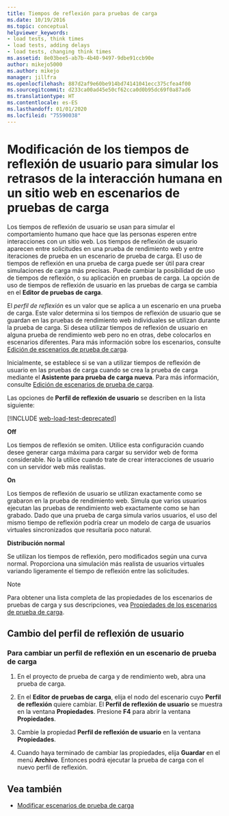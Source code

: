 ```yaml
---
title: Tiempos de reflexión para pruebas de carga
ms.date: 10/19/2016
ms.topic: conceptual
helpviewer_keywords:
- load tests, think times
- load tests, adding delays
- load tests, changing think times
ms.assetid: 8e03bee5-ab7b-4b40-9497-9dbe91ccb90e
author: mikejo5000
ms.author: mikejo
manager: jillfra
ms.openlocfilehash: 887d2af9e60be914bd74141041ecc375cfea4f00
ms.sourcegitcommit: d233ca00ad45e50cf62cca0d0b95dc69f0a87ad6
ms.translationtype: HT
ms.contentlocale: es-ES
ms.lasthandoff: 01/01/2020
ms.locfileid: "75590038"
---
```

# <a name="edit-think-times-to-simulate-website-human-interaction-delays-in-load-tests-scenarios"></a>Modificación de los tiempos de reflexión de usuario para simular los retrasos de la interacción humana en un sitio web en escenarios de pruebas de carga

Los tiempos de reflexión de usuario se usan para simular el comportamiento humano que hace que las personas esperen entre interacciones con un sitio web. Los tiempos de reflexión de usuario aparecen entre solicitudes en una prueba de rendimiento web y entre iteraciones de prueba en un escenario de prueba de carga. El uso de tiempos de reflexión en una prueba de carga puede ser útil para crear simulaciones de carga más precisas. Puede cambiar la posibilidad de uso de tiempos de reflexión, o su aplicación en pruebas de carga. La opción de uso de tiempos de reflexión de usuario en las pruebas de carga se cambia en el **Editor de pruebas de carga**.

El *perfil de reflexión* es un valor que se aplica a un escenario en una prueba de carga. Este valor determina si los tiempos de reflexión de usuario que se guardan en las pruebas de rendimiento web individuales se utilizan durante la prueba de carga. Si desea utilizar tiempos de reflexión de usuario en alguna prueba de rendimiento web pero no en otras, debe colocarlos en escenarios diferentes. Para más información sobre los escenarios, consulte [Edición de escenarios de prueba de carga](../test/edit-load-test-scenarios.md).

Inicialmente, se establece si se van a utilizar tiempos de reflexión de usuario en las pruebas de carga cuando se crea la prueba de carga mediante el **Asistente para prueba de carga nueva**. Para más información, consulte [Edición de escenarios de prueba de carga](../test/edit-load-test-scenarios.md).

Las opciones de **Perfil de reflexión de usuario** se describen en la lista siguiente:

[!INCLUDE [web-load-test-deprecated](includes/web-load-test-deprecated.md)]

**Off**

Los tiempos de reflexión se omiten. Utilice esta configuración cuando desee generar carga máxima para cargar su servidor web de forma considerable. No la utilice cuando trate de crear interacciones de usuario con un servidor web más realistas.

**On**

Los tiempos de reflexión de usuario se utilizan exactamente como se grabaron en la prueba de rendimiento web. Simula que varios usuarios ejecutan las pruebas de rendimiento web exactamente como se han grabado. Dado que una prueba de carga simula varios usuarios, el uso del mismo tiempo de reflexión podría crear un modelo de carga de usuarios virtuales sincronizados que resultaría poco natural.

**Distribución normal**

Se utilizan los tiempos de reflexión, pero modificados según una curva normal. Proporciona una simulación más realista de usuarios virtuales variando ligeramente el tiempo de reflexión entre las solicitudes.

> [!NOTE]
> Para obtener una lista completa de las propiedades de los escenarios de pruebas de carga y sus descripciones, vea [Propiedades de los escenarios de prueba de carga](../test/load-test-scenario-properties.md).

## <a name="change-the-think-profile"></a>Cambio del perfil de reflexión de usuario

### <a name="to-change-a-think-profile-in-a-load-test-scenario"></a>Para cambiar un perfil de reflexión en un escenario de prueba de carga

1. En el proyecto de prueba de carga y de rendimiento web, abra una prueba de carga.

2. En el **Editor de pruebas de carga**, elija el nodo del escenario cuyo **Perfil de reflexión** quiere cambiar. El **Perfil de reflexión de usuario** se muestra en la ventana **Propiedades**. Presione **F4** para abrir la ventana **Propiedades**.

3. Cambie la propiedad **Perfil de reflexión de usuario** en la ventana **Propiedades**.

4. Cuando haya terminado de cambiar las propiedades, elija **Guardar** en el menú **Archivo**. Entonces podrá ejecutar la prueba de carga con el nuevo perfil de reflexión.

## <a name="see-also"></a>Vea también

- [Modificar escenarios de prueba de carga](../test/edit-load-test-scenarios.md)
